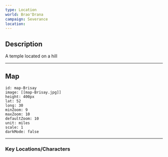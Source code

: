 ```yaml
---
type: Location
world: Brao'Drana
campaign: Severance
location:
---
```


## Description

A temple located on a hill

---

## Map

```leaflet
id: map-Brisay
image: [[map-Brisay.jpg]]
height: 400px
lat: 52
long: 30
minZoom: 9
maxZoom: 10
defaultZoom: 10
unit: miles
scale: 1
darkMode: false
```

---
### Key Locations/Characters

